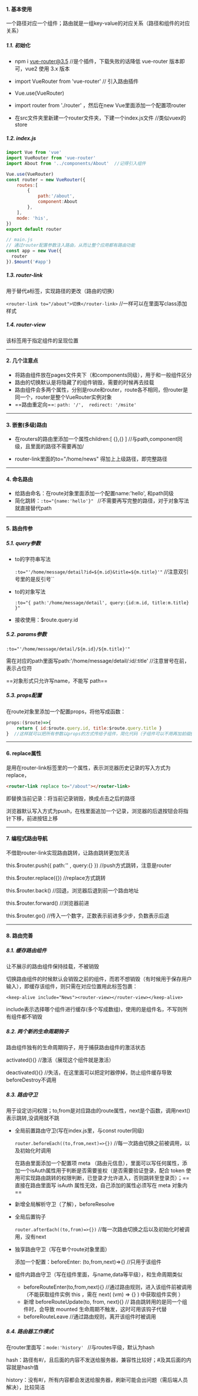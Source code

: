 #### 1. 基本使用

一个路径对应一个组件；路由就是一组key-value的对应关系（路径和组件的对应关系）

##### 1.1. 初始化

- npm i vue-router@3.5  //是个插件，下载失败的话降低 vue-router 版本即可，vue2 使用 3.x 版本

- import VueRouter from 'vue-router'  // 引入路由插件

- Vue.use(VueRouter)

- import router from './router'  ，然后在new Vue里面添加一个配置项router

- 在src文件夹里新建一个router文件夹，下建一个index.js文件  //类似vuex的store

##### 1.2. index.js

```javascript
import Vue from 'vue'
import VueRouter from 'vue-router'
import About from '../components/About'  //记得引入组件

Vue.use(VueRouter)
const router = new VueRouter({
    routes:[
        {
            path:'/about',
            component:About
        },
    ],
  	mode: 'his',
})
export default router
```

```js
// main.js
// 通过router配置参数注入路由，从而让整个应用都有路由功能
const app = new Vue({
  router
}).$mount('#app')
```



##### 1.3. router-link

用于替代a标签，实现路径的更改（路由的切换）

`<router-link to="/about">切换</router-link>`     //一样可以在里面写class添加样式

##### 1.4. router-view

该标签用于指定组件的呈现位置

---

#### 2. 几个注意点

- 将路由组件放在pages文件夹下（和components同级），用于和一般组件区分
- 路由的切换默认是将隐藏了的组件销毁，需要的时候再去挂载
- 路由组件会多两个属性，分别是route和router，route各不相同，但router是同一个，router是整个VueRouter实例对象
- ==路由重定向==: `path: '/',  redirect: '/msite'`

---

#### 3. 嵌套(多级)路由

- 在routers的路由里添加一个属性children:[ {},{} ]   //与path,component同级，且里面的路径不需要再加/

- router-link里面的to="/home/news" 得加上上级路径，即完整路径

---

#### 4. 命名路由

- 给路由命名：在route对象里面添加一个配置name:'hello', 和path同级
- 简化跳转：`:to="{name:'hello'}" ` //不需要再写完整的路径，对于对象写法就直接替代path

---

#### 5. 路由传参

##### 5.1. query参数

- to的字符串写法

  `:to="'/home/message/detail?id=${m.id}&title=${m.title}'"`  //注意双引号里的是反引号``

- to的对象写法

  `:to="{ path:'/home/message/detail', query:{id:m.id, title:m.title} }"`

- 接收使用：$route.query.id

##### 5.2. params参数

`:to="'/home/message/detail/${m.id}/${m.title}'"` 

需在对应的path里面写path:'/home/message/detail/:id/:title'    //注意冒号在前，表示占位符

==对象形式只允许写name，不能写   path==

##### 5.3. props配置 

在route对象里添加一个配置props，将他写成函数：

```javascript
props:($route)=>{
    return { id:$route.query.id, title:$route.query.title }
}  //这样就可以把所有参数以props的方式传给子组件，简化代码（子组件可以不用再加前缀$route.query.id),而可以直接写id，记得用props:[]接收
```

---

#### 6. replace属性

是用在router-link标签里的一个属性，表示浏览器历史记录的写入方式为replace，

```html
<router-link replace to="/about"></router-link>
```

即替换当前记录：将当前记录销毁，换成点击之后的路径

浏览器默认写入方式为push，在栈里面追加一个记录，浏览器的后退按钮会将指针下移，前进按钮上移

---

#### 7. 编程式路由导航

不借助router-link实现路由跳转，让路由跳转更加灵活

this.$router.push({ path:'' , query:{} })   //push方式跳转，注意是router

this.$router.replace({}) //replace方式跳转

this.$router.back()  //回退，浏览器后退到前一个路由地址

this.$router.forward()   //浏览器前进

this.$router.go()    //传入一个数字，正数表示前进多少步，负数表示后退

---

#### 8. 路由完善

##### 8.1. 缓存路由组件

让不展示的路由组件保持挂载，不被销毁

切换路由组件的时候默认会销毁之前的组件，而若不想销毁（有时候用于保存用户输入），即缓存该组件，则只需在对应位置用此标签包裹：

`<keep-alive include="News"><router-view></router-view></keep-alive>`  

include表示选择哪个组件进行缓存(多个写成数组)，使用的是组件名，不写则所有组件都不销毁

##### 8.2. 两个新的生命周期钩子

路由组件独有的生命周期钩子，用于捕获路由组件的激活状态

activated(){}  //激活（展现这个组件就是激活）

deactivated(){}   //失活，在这里面可以把定时器停掉，防止组件缓存导致beforeDestroy不调用

##### 8.3. 路由守卫

用于设定访问权限；to,from是对应路由的route属性，next是个函数，调用next()表示跳转,没调用就不跳

- 全局前置路由守卫(写在index.js里，与const router同级)

  `router.beforeEach((to,from,next)=>{})`   //每一次路由切换之前被调用，以及初始化时调用

  在路由里面添加一个配置项 meta （路由元信息），里面可以写任何属性，添加一个isAuth属性用于判断是否需要鉴权（是否需要验证登录，配合 token 使用可实现路由跳转的权限判断，已登录才允许进入，否则跳转至登录页）；==直接在路由里面写 isAuth 属性无效，自己添加的属性必须写在 meta 对象内==


- 新增全局解析守卫（了解），beforeResolve

- 全局后置钩子

  `router.afterEach((to,from)=>{})`   //每一次路由切换之后以及初始化时被调用，没有next

- 独享路由守卫（写在单个route对象里面）

  添加一个配置：beforeEnter: (to,from,next)=>{}  //只用于该组件

- 组件内路由守卫（写在组件里面，与name,data等平级），和生命周期类似
  - beforeRouteEnter(to,from,next){}  //通过路由规则，进入该组件前被调用（不能获取组件实例 this ，需在 next( (vm) => {} ) 中获取组件实例 ）
  - 新增 beforeRouteUpdate(to, from, next){}  // 路由跳转用的是同一个组件时，会导致 mounted 生命周期不触发，这时可用该钩子代替
  - beforeRouteLeave   //通过路由规则，离开该组件时被调用

##### 8.4. 路由器工作模式

在router里面写：`mode:'history' `  //与routes平级，默认为hash

hash：路径有#/，且后面的内容不发送给服务器，兼容性比较好；#及其后面的内容就是hash值

history：没有#/，所有内容都会发送给服务器，刷新可能会出问题（需后端人员解决），比较简洁



